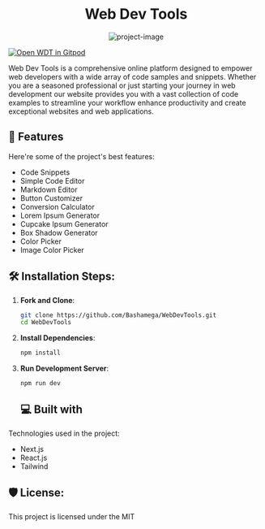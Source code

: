 <h1 align="center" id="title">Web Dev Tools</h1>
<p align="center"><img src="https://socialify.git.ci/Bashamega/WebDevTools/image?description=1&amp;forks=1&amp;issues=1&amp;language=1&amp;name=1&amp;owner=1&amp;pulls=1&amp;stargazers=1&amp;theme=Dark" alt="project-image"></p>
<a href="https://gitpod.io/#https://github.com/bashamega/webdevtools" target="_blank">
  <img src="https://gitpod.io/button/open-in-gitpod.svg" alt="Open WDT in Gitpod">
</a>

<p id="description">Web Dev Tools is a comprehensive online platform designed to empower web developers with a wide array of code samples and snippets. Whether you are a seasoned professional or just starting your journey in web development our website provides you with a vast collection of code examples to streamline your workflow enhance productivity and create exceptional websites and web applications.</p>

<h2>🧐 Features</h2>

Here're some of the project's best features:

- Code Snippets
- Simple Code Editor
- Markdown Editor
- Button Customizer
- Conversion Calculator
- Lorem Ipsum Generator
- Cupcake Ipsum Generator
- Box Shadow Generator
- Color Picker
- Image Color Picker

<h2>🛠️ Installation Steps:</h2>

1. **Fork and Clone**:

   ```bash
   git clone https://github.com/Bashamega/WebDevTools.git
   cd WebDevTools
   ```

2. **Install Dependencies**:

   ```bash
   npm install
   ```

3. **Run Development Server**:
   ```bash
   npm run dev
   ```
   <h2>💻 Built with</h2>

Technologies used in the project:

- Next.js
- React.js
- Tailwind

<h2>🛡️ License:</h2>

This project is licensed under the MIT
